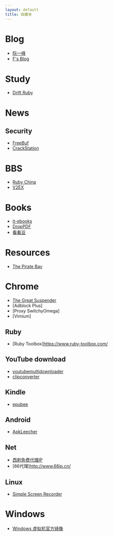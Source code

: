 ```yaml
---
layout: default
title: 收藏夹
---
```


# Blog

- [阮一峰](http://www.ruanyifeng.com/blog)
- [F's Blog](http://fuhao.im)

# Study

- [Drift Ruby](https://www.driftingruby.com)


# News

## Security
- [FreeBuf](http://www.freebuf.com/)
- [CrackStation](https://crackstation.net/)


# BBS
- [Ruby China](https://ruby-china.org)
- [V2EX](https://www.v2ex.com)

# Books

- [it-ebooks](http://www.it-ebooks.info/)
- [DropPDF](http://droppdf.com)
- [看看豆](http://kankandou.com/)

# Resources

- [The Pirate Bay](http://thepiratebay.cd/)

# Chrome

- [The Great Suspender](https://chrome.google.com/webstore/detail/the-great-suspender/klbibkeccnjlkjkiokjodocebajanakg?hl=zh-CN)
- [Adblock Plus]
- [Proxy SwitchyOmega]
- [Vimium]

## Ruby
- [Ruby Toolbox]https://www.ruby-toolbox.com/

## YouTube download
- [youtubemultidownloader](http://youtubemultidownloader.com/index.html)
- [clipconverter](http://www.clipconverter.cc/)

## Kindle
- [epubee](http://epubee.com/)

## Android
- [ApkLeecher](http://apkleecher.com/)

## Net
- [西刺免费代理IP](http://www.xicidaili.com/)
- [66代理]http://www.66ip.cn/

## Linux
- [Simple Screen Recorder](http://www.maartenbaert.be/simplescreenrecorder/)

# Windows

- [Windows 虚拟机官方镜像](https://developer.microsoft.com/en-us/microsoft-edge/tools/vms/)
